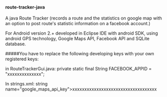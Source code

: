 #### route-tracker-java
A java Route Tracker (records a route and the statistics on google map with an option to post route's statistic information on a facebook account.) 

For Android version 2.+ developed in Eclipse IDE with android SDK, using android GPS technology, Google Maps API, Facebook API and SQLite database.

#####You have to replace the following developing keys with your own registered keys:

in RouteTrackerGui.java: private static final String FACEBOOK_APPID = "xxxxxxxxxxxxxx";
  
In strings.xml:  string name="google_maps_api_key">xxxxxxxxxxxxxxxxxxxxxxxxxxxxxxxxxxx
